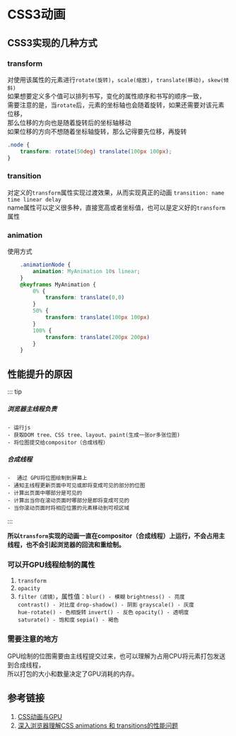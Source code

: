 # CSS3动画

## CSS3实现的几种方式

### transform
对使用该属性的元素进行`rotate(旋转)`，`scale(缩放)`，`translate(移动)`，`skew(倾斜)`<br/>
如果想要定义多个值可以排列书写，变化的属性顺序和书写的顺序一致，<br/>
需要注意的是，当`rotate`后，元素的坐标轴也会随着旋转，如果还需要对该元素位移，<br/>
那么位移的方向也是随着旋转后的坐标轴移动<br />
如果位移的方向不想随着坐标轴旋转，那么记得要先位移，再旋转
```css
.node {
    transform: rotate(50deg) translate(100px 100px);
}
```
### transition
对定义的`transform`属性实现过渡效果，从而实现真正的动画
`transition: name time linear delay`<br/>
name属性可以定义很多种，直接宽高或者坐标值，也可以是定义好的`transform`属性


### animation
使用方式
```css
    .animationNode {
        animation: MyAnimation 10s linear;
    }
    @keyframes MyAnimation {
        0% {
            transform: translate(0,0)
        }
        50% {
            transform: translate(100px 100px)
        }
        100% {
            transform: translate(200px 200px)
        }
    }
```

## 性能提升的原因
::: tip
##### 浏览器主线程负责
    - 运行js
    - 获取DOM tree、CSS tree、layout、paint(生成一张or多张位图)
    - 将位图提交给compositor（合成线程）
##### 合成线程
    -  通过 GPU将位图绘制到屏幕上
    - 通知主线程更新页面中可见或即将变成可见的部分的位图
    - 计算出页面中哪部分是可见的
    - 计算出当你在滚动页面时哪部分是即将变成可见的
    - 当你滚动页面时将相应位置的元素移动到可视区域
:::

**所以`transform`实现的动画一直在compositor（合成线程）上运行，不会占用主线程，也不会引起浏览器的回流和重绘制。**

### 可以开GPU线程绘制的属性
1. `transform`
2. `opacity`
3. `filter（滤镜）`，属性值：`blur() - 模糊`  `brightness() - 亮度` <br/> 
    `contrast() - 对比度` `drop-shadow() - 阴影` `grayscale() - 灰度` <br/>
    `hue-rotate() - 色相旋转` `invert() - 反色` `opacity() - 透明度`  <br/>
    `saturate() - 饱和度` `sepia() - 褐色`

### 需要注意的地方
GPU绘制的位图需要由主线程提交过来，也可以理解为占用CPU将元素打包发送到合成线程，<br />
所以打包的大小和数量决定了GPU消耗的内存。

## 参考链接
1. [CSS动画与GPU](http://www.ayqy.net/blog/css%E5%8A%A8%E7%94%BB%E4%B8%8Egpu/)
2. [深入浏览器理解CSS animations 和 transitions的性能问题](http://sy-tang.github.io/2014/05/14/CSS%20animations%20and%20transitions%20performance-%20looking%20inside%20the%20browser/)

